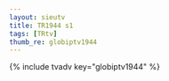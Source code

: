 ```yaml
--- 
layout: sieutv
title: TR1944 s1
tags: [TRtv]
thumb_re: globiptv1944
---
```

{% include tvadv key="globiptv1944" %} 
